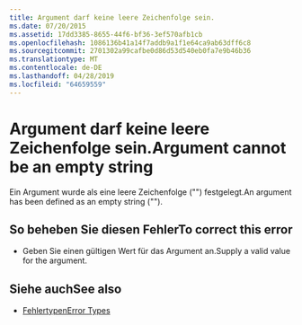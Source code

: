 ```yaml
---
title: Argument darf keine leere Zeichenfolge sein.
ms.date: 07/20/2015
ms.assetid: 17dd3385-8655-44f6-bf36-3ef570afb1cb
ms.openlocfilehash: 1086136b41a14f7addb9a1f1e64ca9ab63dff6c8
ms.sourcegitcommit: 2701302a99cafbe0d86d53d540eb0fa7e9b46b36
ms.translationtype: MT
ms.contentlocale: de-DE
ms.lasthandoff: 04/28/2019
ms.locfileid: "64659559"
---
```

# <a name="argument-cannot-be-an-empty-string"></a><span data-ttu-id="78d3b-102">Argument darf keine leere Zeichenfolge sein.</span><span class="sxs-lookup"><span data-stu-id="78d3b-102">Argument cannot be an empty string</span></span>
<span data-ttu-id="78d3b-103">Ein Argument wurde als eine leere Zeichenfolge ("") festgelegt.</span><span class="sxs-lookup"><span data-stu-id="78d3b-103">An argument has been defined as an empty string ("").</span></span>  
  
## <a name="to-correct-this-error"></a><span data-ttu-id="78d3b-104">So beheben Sie diesen Fehler</span><span class="sxs-lookup"><span data-stu-id="78d3b-104">To correct this error</span></span>  
  
- <span data-ttu-id="78d3b-105">Geben Sie einen gültigen Wert für das Argument an.</span><span class="sxs-lookup"><span data-stu-id="78d3b-105">Supply a valid value for the argument.</span></span>  
  
## <a name="see-also"></a><span data-ttu-id="78d3b-106">Siehe auch</span><span class="sxs-lookup"><span data-stu-id="78d3b-106">See also</span></span>

- [<span data-ttu-id="78d3b-107">Fehlertypen</span><span class="sxs-lookup"><span data-stu-id="78d3b-107">Error Types</span></span>](../../visual-basic/programming-guide/language-features/error-types.md)

